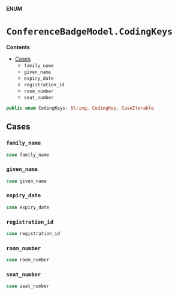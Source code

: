 **ENUM**

# `ConferenceBadgeModel.CodingKeys`

**Contents**

- [Cases](#cases)
  - `family_name`
  - `given_name`
  - `expiry_date`
  - `registration_id`
  - `room_number`
  - `seat_number`

```swift
public enum CodingKeys: String, CodingKey, CaseIterable
```

## Cases
### `family_name`

```swift
case family_name
```

### `given_name`

```swift
case given_name
```

### `expiry_date`

```swift
case expiry_date
```

### `registration_id`

```swift
case registration_id
```

### `room_number`

```swift
case room_number
```

### `seat_number`

```swift
case seat_number
```
